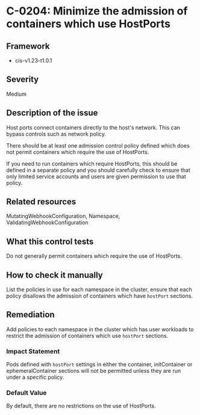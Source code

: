 # C-0204: Minimize the admission of containers which use HostPorts

## Framework
* cis-v1.23-t1.0.1
 
## Severity
Medium

## Description of the issue
Host ports connect containers directly to the host's network. This can bypass controls such as network policy.

 There should be at least one admission control policy defined which does not permit containers which require the use of HostPorts.

 If you need to run containers which require HostPorts, this should be defined in a separate policy and you should carefully check to ensure that only limited service accounts and users are given permission to use that policy.
 
## Related resources
MutatingWebhookConfiguration, Namespace, ValidatingWebhookConfiguration
 
## What this control tests 
Do not generally permit containers which require the use of HostPorts.
 
## How to check it manually 
List the policies in use for each namespace in the cluster, ensure that each policy disallows the admission of containers which have `hostPort` sections.
 
## Remediation
Add policies to each namespace in the cluster which has user workloads to restrict the admission of containers which use `hostPort` sections.
 
### Impact Statement
Pods defined with `hostPort` settings in either the container, initContainer or ephemeralContainer sections will not be permitted unless they are run under a specific policy.
 
### Default Value
By default, there are no restrictions on the use of HostPorts.
 
